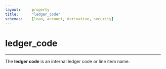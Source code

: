 ```yaml
---
layout:     property
title:      "ledger_code"
schemas:    [loan, account, derivative, security]
---
```


# ledger_code

---

The **ledger code** is an internal ledger code or line item name.
